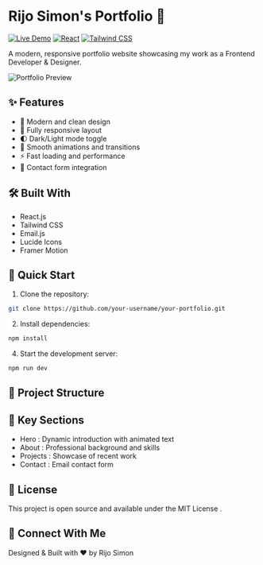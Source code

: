 # Rijo Simon's Portfolio 🚀

[![Live Demo](https://img.shields.io/badge/Live%20Demo-Visit%20Site-blue)](https://rijosimon.netlify.app/)
[![React](https://img.shields.io/badge/React-18.x-61dafb)](https://reactjs.org/)
[![Tailwind CSS](https://img.shields.io/badge/Tailwind%20CSS-3.x-38bdf8)](https://tailwindcss.com/)

A modern, responsive portfolio website showcasing my work as a Frontend Developer & Designer.

![Portfolio Preview](public/assets/portfolio-preview.jpg)

## ✨ Features

- 🎨 Modern and clean design
- 📱 Fully responsive layout
- 🌓 Dark/Light mode toggle
- 🔄 Smooth animations and transitions
- ⚡ Fast loading and performance
- 📧 Contact form integration

## 🛠️ Built With

- React.js
- Tailwind CSS
- Email.js
- Lucide Icons
- Framer Motion

## 🚀 Quick Start

1. Clone the repository:
```bash
git clone https://github.com/your-username/your-portfolio.git
```
2. Install dependencies:
```bash
npm install
```
4. Start the development server:
```bash
npm run dev
```
## 📂 Project Structure
## 🎯 Key Sections
- Hero : Dynamic introduction with animated text
- About : Professional background and skills
- Projects : Showcase of recent work
- Contact : Email contact form
## 📝 License
This project is open source and available under the MIT License .

## 🤝 Connect With Me
Designed & Built with ❤️ by Rijo Simon
 ```
